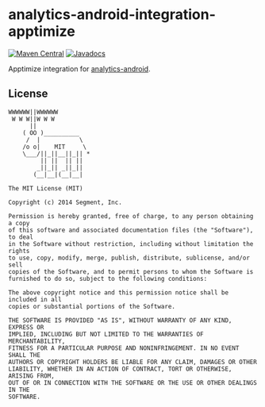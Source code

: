 analytics-android-integration-apptimize
=======================================

[![Maven Central](https://maven-badges.herokuapp.com/maven-central/com.segment.analytics.android.integrations/apptimize/badge.svg)](https://maven-badges.herokuapp.com/maven-central/com.segment.analytics.android.integrations/apptimize)
[![Javadocs](http://javadoc-badge.appspot.com/com.segment.analytics.android.integrations/apptimize.svg?label=javadoc)](http://javadoc-badge.appspot.com/com.segment.analytics.android.integrations/apptimize)

Apptimize integration for [analytics-android](https://github.com/segmentio/analytics-android).

## License

```
WWWWWW||WWWWWW
 W W W||W W W
      ||
    ( OO )__________
     /  |           \
    /o o|    MIT     \
    \___/||_||__||_|| *
         || ||  || ||
        _||_|| _||_||
       (__|__|(__|__|

The MIT License (MIT)

Copyright (c) 2014 Segment, Inc.

Permission is hereby granted, free of charge, to any person obtaining a copy
of this software and associated documentation files (the "Software"), to deal
in the Software without restriction, including without limitation the rights
to use, copy, modify, merge, publish, distribute, sublicense, and/or sell
copies of the Software, and to permit persons to whom the Software is
furnished to do so, subject to the following conditions:

The above copyright notice and this permission notice shall be included in all
copies or substantial portions of the Software.

THE SOFTWARE IS PROVIDED "AS IS", WITHOUT WARRANTY OF ANY KIND, EXPRESS OR
IMPLIED, INCLUDING BUT NOT LIMITED TO THE WARRANTIES OF MERCHANTABILITY,
FITNESS FOR A PARTICULAR PURPOSE AND NONINFRINGEMENT. IN NO EVENT SHALL THE
AUTHORS OR COPYRIGHT HOLDERS BE LIABLE FOR ANY CLAIM, DAMAGES OR OTHER
LIABILITY, WHETHER IN AN ACTION OF CONTRACT, TORT OR OTHERWISE, ARISING FROM,
OUT OF OR IN CONNECTION WITH THE SOFTWARE OR THE USE OR OTHER DEALINGS IN THE
SOFTWARE.
```
